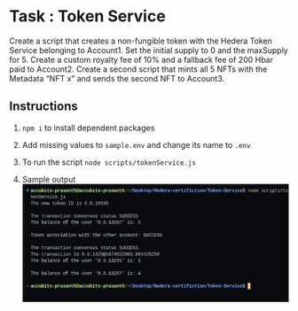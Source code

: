 # Task : Token Service

Create a script that creates a non-fungible token with the Hedera
Token Service belonging to Account1.
Set the initial supply to 0 and the maxSupply for 5. Create a
custom royalty fee of 10% and a fallback fee of 200 Hbar paid to
Account2.
Create a second script that mints all 5 NFTs with the Metadata
“NFT x” and sends the second NFT to Account3.

## Instructions

1. `npm i` to install dependent packages
2. Add missing values to `sample.env` and change its name to `.env`

3. To run the script `node scripts/tokenService.js`
4. Sample output
   ![Sample Output](./results/tokenService.png)
